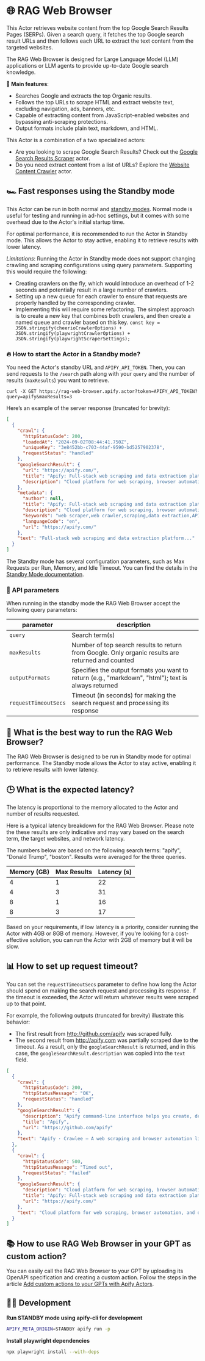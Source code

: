 # 🌐 RAG Web Browser

This Actor retrieves website content from the top Google Search Results Pages (SERPs).
Given a search query, it fetches the top Google search result URLs and then follows each URL to extract the text content from the targeted websites.

The RAG Web Browser is designed for Large Language Model (LLM) applications or LLM agents to provide up-to-date Google search knowledge.

**🚀 Main features**:
- Searches Google and extracts the top Organic results.
- Follows the top URLs to scrape HTML and extract website text, excluding navigation, ads, banners, etc.
- Capable of extracting content from JavaScript-enabled websites and bypassing anti-scraping protections.
- Output formats include plain text, markdown, and HTML.

This Actor is a combination of a two specialized actors:
- Are you looking to scrape Google Search Results? Check out the [Google Search Results Scraper](https://apify.com/apify/google-search-scraper) actor.
- Do you need extract content from a list of URLs? Explore the [Website Content Crawler](https://apify.com/apify/website-content-crawler) actor.

## 🏎️ Fast responses using the Standby mode

This Actor can be run in both normal and [standby modes](https://docs.apify.com/platform/actors/running/standby).
Normal mode is useful for testing and running in ad-hoc settings, but it comes with some overhead due to the Actor's initial startup time.

For optimal performance, it is recommended to run the Actor in Standby mode.
This allows the Actor to stay active, enabling it to retrieve results with lower latency.

*Limitations*: Running the Actor in Standby mode does not support changing crawling and scraping configurations using query parameters.
Supporting this would require the following:
- Creating crawlers on the fly, which would introduce an overhead of 1-2 seconds and potentially result in a large number of crawlers.
- Setting up a new queue for each crawler to ensure that requests are properly handled by the corresponding crawler.
- Implementing this will require some refactoring. The simplest approach is to create a new key that combines both crawlers, and then create a named queue and crawler based on this key.
  `const key = JSON.stringify(cheerioCrawlerOptions) + JSON.stringify(playwrightCrawlerOptions) + JSON.stringify(playwrightScraperSettings);`

### 🔥 How to start the Actor in a Standby mode?

You need the Actor's standby URL and `APIFY_API_TOKEN`.
Then, you can send requests to the `/search` path along with your `query` and the number of results (`maxResults`) you want to retrieve.

```shell
curl -X GET https://rag-web-browser.apify.actor?token=APIFY_API_TOKEN?query=apify&maxResults=3
```

Here’s an example of the server response (truncated for brevity):
```json
[
  {
    "crawl": {
      "httpStatusCode": 200,
      "loadedAt": "2024-09-02T08:44:41.750Z",
      "uniqueKey": "3e8452bb-c703-44af-9590-bd5257902378",
      "requestStatus": "handled"
    },
    "googleSearchResult": {
      "url": "https://apify.com/",
      "title": "Apify: Full-stack web scraping and data extraction platform",
      "description": "Cloud platform for web scraping, browser automation, and data for AI...."
    },
    "metadata": {
      "author": null,
      "title": "Apify: Full-stack web scraping and data extraction platform",
      "description": "Cloud platform for web scraping, browser automation, and data for AI....",
      "keywords": "web scraper,web crawler,scraping,data extraction,API",
      "languageCode": "en",
      "url": "https://apify.com/"
    },
    "text": "Full-stack web scraping and data extraction platform..."
  }
]
```

The Standby mode has several configuration parameters, such as Max Requests per Run, Memory, and Idle Timeout.
You can find the details in the [Standby Mode documentation](https://docs.apify.com/platform/actors/running/standby#how-do-i-customize-standby-configuration).

### 📧 API parameters

When running in the standby mode the RAG Web Browser accept the following query parameters:

| parameter            | description                                                                                          |
|----------------------|------------------------------------------------------------------------------------------------------|
| `query`              | Search term(s)                                                                                       |
| `maxResults`         | Number of top search results to return from Google. Only organic results are returned and counted    |
| `outputFormats`      | Specifies the output formats you want to return (e.g., "markdown", "html"); text is always returned  |
| `requestTimeoutSecs` | Timeout (in seconds) for making the search request and processing its response                       |


## 🏃 What is the best way to run the RAG Web Browser?

The RAG Web Browser is designed to be run in Standby mode for optimal performance.
The Standby mode allows the Actor to stay active, enabling it to retrieve results with lower latency.

## 🕒 What is the expected latency?

The latency is proportional to the memory allocated to the Actor and number of results requested.

Here is a typical latency breakdown for the RAG Web Browser.
Please note the these results are only indicative and may vary based on the search term, the target websites,
and network latency.

The numbers below are based on the following search terms: "apify", "Donald Trump", "boston".
Results were averaged for the three queries.

| Memory (GB) | Max Results | Latency (s) |
|-------------|-------------|-------------|
| 4           | 1           | 22          |
| 4           | 3           | 31          |
| 8           | 1           | 16          |
| 8           | 3           | 17          |

Based on your requirements, if low latency is a priority, consider running the Actor with 4GB or 8GB of memory.
However, if you're looking for a cost-effective solution, you can run the Actor with 2GB of memory but it will be slow.

## 📊 How to set up request timeout?

You can set the `requestTimeoutSecs` parameter to define how long the Actor should spend on making the search request and processing its response.
If the timeout is exceeded, the Actor will return whatever results were scraped up to that point.

For example, the following outputs (truncated for brevity) illustrate this behavior:
- The first result from http://github.com/apify was scraped fully.
- The second result from http://apify.com was partially scraped due to the timeout. As a result, only the `googleSearchResult` is returned, and in this case, the `googleSearchResult.description` was copied into the `text` field.

```json
[
  {
    "crawl": {
      "httpStatusCode": 200,
      "httpStatusMessage": "OK",
      "requestStatus": "handled"
    },
    "googleSearchResult": {
      "description": "Apify command-line interface helps you create, develop, build and run Apify actors, and manage the Apify cloud platform.",
      "title": "Apify",
      "url": "https://github.com/apify"
    },
    "text": "Apify · Crawlee — A web scraping and browser automation library for Python"
  },
  {
    "crawl": {
      "httpStatusCode": 500,
      "httpStatusMessage": "Timed out",
      "requestStatus": "failed"
    },
    "googleSearchResult": {
      "description": "Cloud platform for web scraping, browser automation, and data for AI.",
      "title": "Apify: Full-stack web scraping and data extraction platform",
      "url": "https://apify.com/"
    },
    "text": "Cloud platform for web scraping, browser automation, and data for AI."
  }
]
```

## 📚 How to use RAG Web Browser in your GPT as custom action?

You can easily call the RAG Web Browser to your GPT by uploading its OpenAPI specification and creating a custom action.
Follow the steps in the article [Add custom actions to your GPTs with Apify Actors](https://blog.apify.com/add-custom-actions-to-your-gpts/).

## 👷🏼 Development

**Run STANDBY mode using apify-cli for development**
```bash
APIFY_META_ORIGIN=STANDBY apify run -p
```

**Install playwright dependencies**
```bash
npx playwright install --with-deps
```
